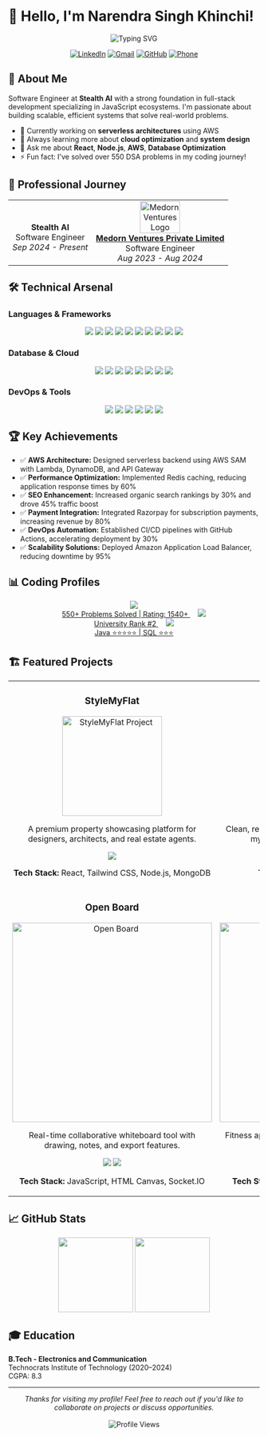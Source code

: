 # 👋 Hello, I'm Narendra Singh Khinchi!

<div align="center">
  <img src="https://readme-typing-svg.herokuapp.com?font=Fira+Code&weight=600&size=28&duration=3000&pause=1000&color=0969DA&center=true&vCenter=true&width=600&lines=Full+Stack+Developer;Cloud+Solutions+Architect;JavaScript+Enthusiast;Problem+Solver" alt="Typing SVG" />
</div>

<p align="center">
  <a href="https://linkedin.com/in/narendra-singh-khinchi"><img src="https://img.shields.io/badge/LinkedIn-0077B5?style=for-the-badge&logo=linkedin&logoColor=white" alt="LinkedIn"/></a>
  <a href="mailto:narendrasingh30324@gmail.com"><img src="https://img.shields.io/badge/Gmail-D14836?style=for-the-badge&logo=gmail&logoColor=white" alt="Gmail"/></a>
  <a href="https://github.com/NarendraSinghKhinchi"><img src="https://img.shields.io/badge/GitHub-100000?style=for-the-badge&logo=github&logoColor=white" alt="GitHub"/></a>
  <a href="tel:+916267632612"><img src="https://img.shields.io/badge/Phone-6267632612-green?style=for-the-badge&logo=whatsapp&logoColor=white" alt="Phone"/></a>
</p>

## 💫 About Me

Software Engineer at **Stealth AI** with a strong foundation in full-stack development specializing in JavaScript ecosystems. I'm passionate about building scalable, efficient systems that solve real-world problems.

- 🔭 Currently working on **serverless architectures** using AWS  
- 🌱 Always learning more about **cloud optimization** and **system design**  
- 💬 Ask me about **React**, **Node.js**, **AWS**, **Database Optimization**  
- ⚡ Fun fact: I've solved over 550 DSA problems in my coding journey!

## 🚀 Professional Journey

<div align="center">
  <table>
    <tr>
      <td align="center">
        <br /><strong>Stealth AI</strong>
        <br />Software Engineer
        <br /><i>Sep 2024 - Present</i>
      </td>
      <td align="center">
        <img src="https://medorn.com/images/medorn-logo.png" height="64" width="80" alt="Medorn Ventures Logo"/>
        <br />
        <a href="https://medorn.com" title="Medorn - MR Reporting software" class="ml-2 text-black"> 
          <strong>Medorn Ventures Private Limited</strong>
        </a>
        <br />Software Engineer
        <br /><i>Aug 2023 - Aug 2024</i>
      </td>
    </tr>
  </table>
</div>

## 🛠️ Technical Arsenal

### Languages & Frameworks
<p align="center">
  <img src="https://img.shields.io/badge/JavaScript-F7DF1E?style=for-the-badge&logo=javascript&logoColor=black" />
  <img src="https://img.shields.io/badge/TypeScript-007ACC?style=for-the-badge&logo=typescript&logoColor=white" />
  <img src="https://img.shields.io/badge/Java-ED8B00?style=for-the-badge&logo=openjdk&logoColor=white" />
  <img src="https://img.shields.io/badge/React-20232A?style=for-the-badge&logo=react&logoColor=61DAFB" />
  <img src="https://img.shields.io/badge/React_Native-20232A?style=for-the-badge&logo=react&logoColor=61DAFB" />
  <img src="https://img.shields.io/badge/Node.js-339933?style=for-the-badge&logo=nodedotjs&logoColor=white" />
  <img src="https://img.shields.io/badge/Express.js-000000?style=for-the-badge&logo=express&logoColor=white" />
  <img src="https://img.shields.io/badge/next.js-000000?style=for-the-badge&logo=nextdotjs&logoColor=white" />
  <img src="https://img.shields.io/badge/Redux-593D88?style=for-the-badge&logo=redux&logoColor=white" />
  <img src="https://img.shields.io/badge/Tailwind_CSS-38B2AC?style=for-the-badge&logo=tailwind-css&logoColor=white" />
</p>

### Database & Cloud
<p align="center">
  <img src="https://img.shields.io/badge/MongoDB-4EA94B?style=for-the-badge&logo=mongodb&logoColor=white" />
  <img src="https://img.shields.io/badge/DynamoDB-4053D6?style=for-the-badge&logo=Amazon%20DynamoDB&logoColor=white" />
  <img src="https://img.shields.io/badge/Redis-DC382D?style=for-the-badge&logo=redis&logoColor=white" />
  <img src="https://img.shields.io/badge/AWS-232F3E?style=for-the-badge&logo=amazon-aws&logoColor=white" />
  <img src="https://img.shields.io/badge/AWS Lambda-FF9900?style=for-the-badge&logo=aws-lambda&logoColor=white" />
  <img src="https://img.shields.io/badge/Amazon_S3-569A31?style=for-the-badge&logo=amazon-s3&logoColor=white" />
  <img src="https://img.shields.io/badge/CloudFront-232F3E?style=for-the-badge&logo=amazon-aws&logoColor=white" />
  <img src="https://img.shields.io/badge/API_Gateway-232F3E?style=for-the-badge&logo=amazon-api-gateway&logoColor=white" />
</p>

### DevOps & Tools
<p align="center">
  <img src="https://img.shields.io/badge/GitHub_Actions-2088FF?style=for-the-badge&logo=github-actions&logoColor=white" />
  <img src="https://img.shields.io/badge/CI/CD-2088FF?style=for-the-badge&logo=github-actions&logoColor=white" />
  <img src="https://img.shields.io/badge/AWS_SAM-FF9900?style=for-the-badge&logo=amazon-aws&logoColor=white" />
  <img src="https://img.shields.io/badge/Git-F05032?style=for-the-badge&logo=git&logoColor=white" />
  <img src="https://img.shields.io/badge/Postman-FF6C37?style=for-the-badge&logo=postman&logoColor=white" />
  <img src="https://img.shields.io/badge/Visual_Studio_Code-0078D4?style=for-the-badge&logo=visual%20studio%20code&logoColor=white" />
</p>

## 🏆 Key Achievements

- ✅ **AWS Architecture:** Designed serverless backend using AWS SAM with Lambda, DynamoDB, and API Gateway  
- ✅ **Performance Optimization:** Implemented Redis caching, reducing application response times by 60%  
- ✅ **SEO Enhancement:** Increased organic search rankings by 30% and drove 45% traffic boost  
- ✅ **Payment Integration:** Integrated Razorpay for subscription payments, increasing revenue by 80%  
- ✅ **DevOps Automation:** Established CI/CD pipelines with GitHub Actions, accelerating deployment by 30%  
- ✅ **Scalability Solutions:** Deployed Amazon Application Load Balancer, reducing downtime by 95%

## 📊 Coding Profiles

<div align="center">
  <a href="https://leetcode.com/narendrasinghkhinchi">
    <img src="https://img.shields.io/badge/LeetCode-FFA116?style=for-the-badge&logo=leetcode&logoColor=black" />
    <br />550+ Problems Solved | Rating: 1540+
  </a>
  &nbsp;&nbsp;&nbsp;
  <a href="https://www.geeksforgeeks.org/user/your-username">
    <img src="https://img.shields.io/badge/GeeksforGeeks-2F8D46?style=for-the-badge&logo=geeksforgeeks&logoColor=white" />
    <br />University Rank #2
  </a>
  &nbsp;&nbsp;&nbsp;
  <a href="https://www.hackerrank.com/your-username">
    <img src="https://img.shields.io/badge/HackerRank-00EA64?style=for-the-badge&logo=hackerrank&logoColor=white" />
    <br />Java ⭐⭐⭐⭐⭐ | SQL ⭐⭐⭐
  </a>
</div>

## 🏗️ Featured Projects

<div align="center">
  <table>
    <tr>
      <td width="50%">
        <h3 align="center">StyleMyFlat</h3>
        <div align="center">
          <img src="https://stylemyflat.com/logo192.png" width="200px" alt="StyleMyFlat Project" />
          <p>
            A premium property showcasing platform for designers, architects, and real estate agents.
          </p>
          <p>
            <a href="https://stylemyflat.com">
              <img src="https://img.shields.io/badge/Live_Website-4CAF50?style=for-the-badge&logo=google-chrome&logoColor=white" />
            </a>
          </p>
          <p><strong>Tech Stack:</strong> React, Tailwind CSS, Node.js, MongoDB</p>
        </div>
      </td>
      <td width="50%">
        <h3 align="center">My Portfolio</h3>
        <div align="center">
          <img src="https://narendra-singh-khinchi.vercel.app/logo192.png" width="200px" alt="Portfolio Preview" />
          <p>
            Clean, responsive developer portfolio showcasing my journey, projects, and tech stack.
          </p>
          <p>
            <a href="https://narendra-singh-khinchi.vercel.app/">
              <img src="https://img.shields.io/badge/Live_Website-4CAF50?style=for-the-badge&logo=vercel&logoColor=white" />
            </a>
          </p>
          <p><strong>Tech Stack:</strong> React, Tailwind CSS</p>
        </div>
      </td>
    </tr>
    <tr>
      <td width="50%">
        <h3 align="center">Open Board</h3>
        <div align="center">
          <img src="/api/placeholder/400/200" width="400px" alt="Open Board" />
          <p>
            Real-time collaborative whiteboard tool with drawing, notes, and export features.
          </p>
          <p>
            <a href="#"><img src="https://img.shields.io/badge/View_Demo-4285F4?style=for-the-badge&logo=googlechrome&logoColor=white" /></a>
            <a href="https://github.com/yourusername/open-board"><img src="https://img.shields.io/badge/Source_Code-100000?style=for-the-badge&logo=github&logoColor=white" /></a>
          </p>
          <p><strong>Tech Stack:</strong> JavaScript, HTML Canvas, Socket.IO</p>
        </div>
      </td>
      <td width="50%">
        <h3 align="center">Fitness Club</h3>
        <div align="center">
          <img src="/api/placeholder/400/200" width="400px" alt="Fitness Club" />
          <p>
            Fitness app with 900+ exercises, filters, and video demos using YouTube API.
          </p>
          <p>
            <a href="#"><img src="https://img.shields.io/badge/View_Demo-4285F4?style=for-the-badge&logo=googlechrome&logoColor=white" /></a>
            <a href="https://github.com/yourusername/fitness-club"><img src="https://img.shields.io/badge/Source_Code-100000?style=for-the-badge&logo=github&logoColor=white" /></a>
          </p>
          <p><strong>Tech Stack:</strong> React, Tailwind CSS, YouTube API</p>
        </div>
      </td>
    </tr>
  </table>
</div>

## 📈 GitHub Stats

<div align="center">
  <img src="https://github-readme-stats.vercel.app/api?username=NarendraSinghKhinchi&theme=react&hide_border=false&include_all_commits=false&count_private=true" height="150"/>
  <img src="https://github-readme-stats.vercel.app/api/top-langs/?username=NarendraSinghKhinchi&theme=react&hide_border=false&include_all_commits=false&count_private=true&layout=compact" height="150"/>
</div>

## 🎓 Education

**B.Tech - Electronics and Communication**  
Technocrats Institute of Technology (2020–2024)  
CGPA: 8.3

---

<div align="center">
  <i>Thanks for visiting my profile! Feel free to reach out if you'd like to collaborate on projects or discuss opportunities.</i>
  <br /><br />
  <img src="https://komarev.com/ghpvc/?username=NarendraSinghKhinchi&style=flat-square&color=blue" alt="Profile Views"/>
</div>

